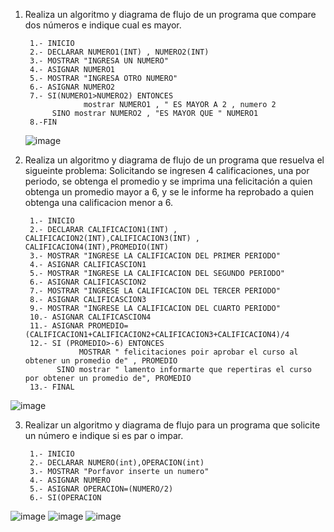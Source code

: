 1. Realiza un algoritmo y diagrama de flujo de un programa que compare dos números e indique cual es mayor.
  
        1.- INICIO
        2.- DECLARAR NUMERO1(INT) , NUMERO2(INT)
        3.- MOSTRAR "INGRESA UN NUMERO"
        4.- ASIGNAR NUMERO1
        5.- MOSTRAR "INGRESA OTRO NUMERO"
        6.- ASIGNAR NUMERO2
        7.- SI(NUMERO1>NUMERO2) ENTONCES
                    mostrar NUMERO1 , " ES MAYOR A 2 , numero 2
             SINO mostrar NUMERO2 , "ES MAYOR QUE " NUMERO1
        8.-FIN
     ![image](https://user-images.githubusercontent.com/111479506/186459887-887d9ec6-4e0e-4b2d-8587-6103e4a7a5e7.png)

        
2. Realiza un algoritmo y diagrama de flujo de un programa que resuelva el sigueinte problema: Solicitando se ingresen 4 calificaciones, una por periodo, se obtenga el promedio y se imprima una felicitación a quien obtenga un promedio mayor a 6, y se le informe ha reprobado a quien obtenga una calificacion menor a 6.

        1.- INICIO 
        2.- DECLARAR CALIFICACION1(INT) , CALIFICACION2(INT),CALIFICACION3(INT) , CALIFICACION4(INT),PROMEDIO(INT)
        3.- MOSTRAR "INGRESE LA CALIFICACION DEL PRIMER PERIODO"
        4.- ASIGNAR CALIFICASCION1
        5.- MOSTRAR "INGRESE LA CALIFICACION DEL SEGUNDO PERIODO"
        6.- ASIGNAR CALIFICASCION2
        7.- MOSTRAR "INGRESE LA CALIFICACION DEL TERCER PERIODO"
        8.- ASIGNAR CALIFICASCION3
        9.- MOSTRAR "INGRESE LA CALIFICACION DEL CUARTO PERIODO"
        10.- ASIGNAR CALIFICASCION4
        11.- ASIGNAR PROMEDIO=(CALIFICACION1+CALIFICACION2+CALIFICACION3+CALIFICACION4)/4
        12.- SI (PROMEDIO>-6) ENTONCES
                   MOSTRAR " felicitaciones poir aprobar el curso al obtener un promedio de" , PROMEDIO
              SINO mostrar " lamento informarte que repertiras el curso por obtener un promedio de", PROMEDIO
        13.- FINAL
![image](https://user-images.githubusercontent.com/111479506/186464519-ebee1b76-ffad-4aa3-86b9-d2f2f00b402f.png)


3. Realizar un algoritmo y diagrama de flujo para un programa que solicite un número e indique si es par o impar.

        1.- INICIO 
        2.- DECLARAR NUMERO(int),OPERACION(int)
        3.- MOSTRAR "Porfavor inserte un numero"
        4.- ASIGNAR NUMERO
        5.- ASIGNAR OPERACION=(NUMERO/2)
        6.- SI(OPERACION
![image](https://user-images.githubusercontent.com/111479506/186705151-9feb95d2-97a7-4bf1-aba6-57ae80dfb0a9.png)
![image](https://user-images.githubusercontent.com/111479506/186706062-3154cec2-618f-411d-9ad1-2d7edd7f6998.png)
![image](https://user-images.githubusercontent.com/111479506/186710341-699d59e4-6d64-4709-a34b-58ca56451c17.png)


